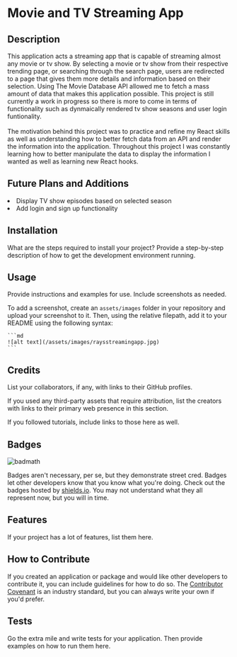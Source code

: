# Movie and TV Streaming App

## Description

This application acts a streaming app that is capable of streaming almost any movie or tv show. By selecting a movie or tv show from their respective trending page, or searching through the search page, users are redirected to a page that gives them more details and information based on their selection. Using The Movie Database API allowed me to fetch a mass amount of data that makes this application possible. This project is still currently a work in progress so there is more to come in terms of functionality such as dynmaically rendered tv show seasons and user login funtionality. 
<br/>
<br/>
The motivation behind this project was to practice and refine my React skills as well as understanding how to better fetch data from an API and render the information into the application. Throughout this project I was constantly learning how to better manipulate the data to display the information I wanted as well as learning new React hooks.

## Future Plans and Additions

<li>Display TV show episodes based on selected season</li>
<li>Add login and sign up functionality</li>

## Installation

What are the steps required to install your project? Provide a step-by-step description of how to get the development environment running.

## Usage

Provide instructions and examples for use. Include screenshots as needed.

To add a screenshot, create an `assets/images` folder in your repository and upload your screenshot to it. Then, using the relative filepath, add it to your README using the following syntax:

    ```md
    ![alt text](/assets/images/raysstreamingapp.jpg)
    ```

## Credits

List your collaborators, if any, with links to their GitHub profiles.

If you used any third-party assets that require attribution, list the creators with links to their primary web presence in this section.

If you followed tutorials, include links to those here as well.

## Badges

![badmath](https://img.shields.io/github/languages/top/lernantino/badmath)

Badges aren't necessary, per se, but they demonstrate street cred. Badges let other developers know that you know what you're doing. Check out the badges hosted by [shields.io](https://shields.io/). You may not understand what they all represent now, but you will in time.

## Features

If your project has a lot of features, list them here.

## How to Contribute

If you created an application or package and would like other developers to contribute it, you can include guidelines for how to do so. The [Contributor Covenant](https://www.contributor-covenant.org/) is an industry standard, but you can always write your own if you'd prefer.

## Tests

Go the extra mile and write tests for your application. Then provide examples on how to run them here.
